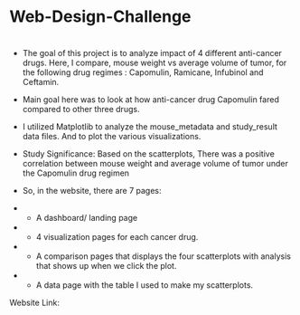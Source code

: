 # Web-Design-Challenge
#
* The goal of this project is to analyze impact of 4 different anti-cancer drugs. Here, I compare, mouse weight vs average volume of tumor, for the following drug regimes : Capomulin, Ramicane, Infubinol and Ceftamin. 
* Main goal here was to look at how anti-cancer drug Capomulin fared compared to other three drugs.
* I utilized Matplotlib to analyze the mouse_metadata and study_result data files. And to plot the various visualizations.
* Study Significance: Based on the scatterplots, There was a positive correlation between mouse weight and average volume of tumor under the Capomulin drug regimen

* So, in the website, there are 7 pages:
* * A dashboard/ landing page
* * 4 visualization pages for each cancer drug.
* * A comparison pages that displays the four scatterplots with analysis that shows up when we click the plot.
* * A data page with the table I used to make my scatterplots.

Website Link: 
